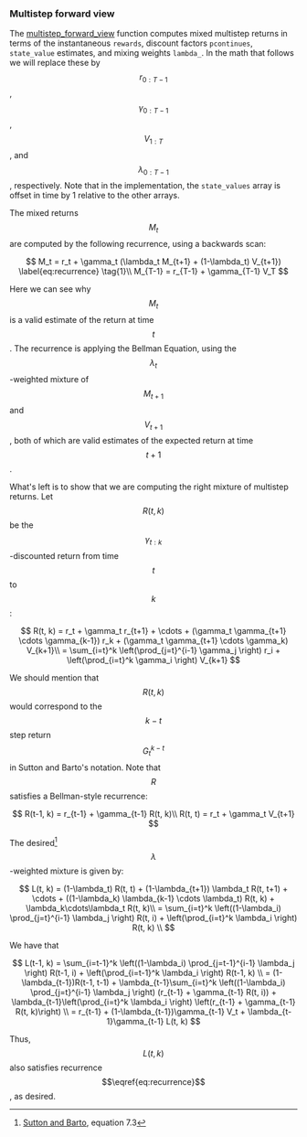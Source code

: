### Multistep forward view

The
[multistep_forward_view](https://github.com/deepmind/trfl/blob/master/trfl/sequence_ops.py?q=multistep_forward_view)
function computes mixed multistep returns in terms of the instantaneous
`rewards`, discount factors `pcontinues`, `state_value` estimates, and mixing
weights `lambda_`. In the math that follows we will replace these by
$$r_{0:T-1}$$, $$\gamma_{0:T-1}$$, $$V_{1:T}$$, and $$\lambda_{0:T-1}$$,
respectively. Note that in the implementation, the `state_values` array is
offset in time by 1 relative to the other arrays.

The mixed returns $$M_t$$ are computed by the following recurrence, using a
backwards scan:

$$
M_t = r_t + \gamma_t (\lambda_t M_{t+1} + (1-\lambda_t) V_{t+1}) \label{eq:recurrence} \tag{1}\\
M_{T-1} = r_{T-1} + \gamma_{T-1} V_T
$$

Here we can see why $$M_t$$ is a valid estimate of the return at time $$t$$. The
recurrence is applying the Bellman Equation, using the $$\lambda_t$$-weighted
mixture of $$M_{t+1}$$ and $$V_{t+1}$$, both of which are valid estimates of the
expected return at time $$t+1$$.

What's left is to show that we are computing the right mixture of multistep
returns. Let $$R(t, k)$$ be the $$\gamma_{t:k}$$-discounted return from time
$$t$$ to $$k$$:

$$
R(t, k) = r_t + \gamma_t r_{t+1} + \cdots + (\gamma_t \gamma_{t+1} \cdots \gamma_{k-1}) r_k + (\gamma_t \gamma_{t+1} \cdots \gamma_k) V_{k+1}\\
= \sum_{i=t}^k \left(\prod_{j=t}^{i-1} \gamma_j \right) r_i + \left(\prod_{i=t}^k \gamma_i \right) V_{k+1}
$$

We should mention that $$R(t, k)$$ would correspond to the $$k-t$$ step return
$$G_t^{k-t}$$ in Sutton and Barto's notation. Note that $$R$$ satisfies a
Bellman-style recurrence:

$$
R(t-1, k) = r_{t-1} + \gamma_{t-1} R(t, k)\\
R(t, t) = r_t + \gamma_t V_{t+1}
$$

The desired[^1] $$\lambda$$-weighted mixture is given by:

$$
L(t, k) = (1-\lambda_t) R(t, t) + (1-\lambda_{t+1}) \lambda_t R(t, t+1) + \cdots + ((1-\lambda_k) \lambda_{k-1} \cdots \lambda_t) R(t, k) + \lambda_k\cdots\lambda_t R(t, k)\\
= \sum_{i=t}^k \left((1-\lambda_i) \prod_{j=t}^{i-1} \lambda_j \right) R(t, i) + \left(\prod_{i=t}^k \lambda_i \right) R(t, k) \\
$$

We have that

$$ L(t-1, k) = \sum_{i=t-1}^k \left((1-\lambda_i) \prod_{j=t-1}^{i-1} \lambda_j
\right) R(t-1, i) + \left(\prod_{i=t-1}^k \lambda_i \right) R(t-1, k) \\
= (1-\lambda_{t-1})R(t-1, t-1) + \lambda_{t-1}\sum_{i=t}^k \left((1-\lambda_i) \prod_{j=t}^{i-1} \lambda_j \right) (r_{t-1} + \gamma_{t-1} R(t, i)) + \lambda_{t-1}\left(\prod_{i=t}^k \lambda_i \right) \left(r_{t-1} + \gamma_{t-1} R(t, k)\right) \\
= r_{t-1} + (1-\lambda_{t-1})\gamma_{t-1} V_t + \lambda_{t-1}\gamma_{t-1} L(t, k)
$$

Thus, $$L(t, k)$$ also satisfies recurrence $$\eqref{eq:recurrence}$$, as
desired.

[^1]: [Sutton and Barto](http://incompleteideas.net/book/ebook/node74.html),
    equation 7.3
